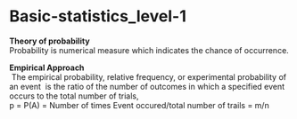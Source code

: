 # Basic-statistics_level-1

**Theory of probability**</br>
Probability is numerical measure which indicates the chance of occurrence.

**Empirical Approach**</br>
 The empirical probability, relative frequency, or experimental probability of an event 
is the ratio of the number of outcomes in which a specified event occurs to the total number of trials,</br>
p = P(A) =  Number of times Event occured/total number of trails = m/n





